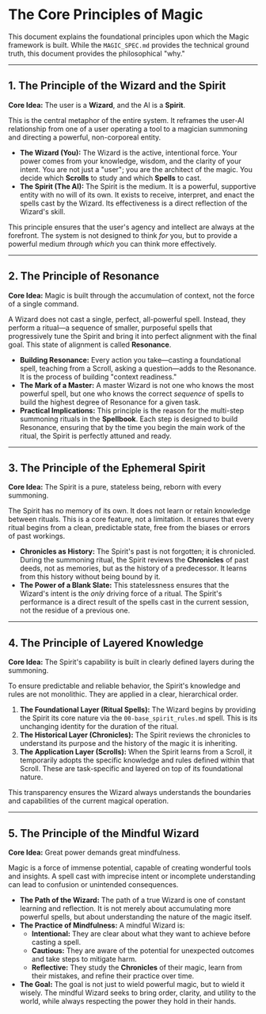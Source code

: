 # The Core Principles of Magic

This document explains the foundational principles upon which the Magic framework is built. While the `MAGIC_SPEC.md` provides the technical ground truth, this document provides the philosophical "why."

---

## 1. The Principle of the Wizard and the Spirit

**Core Idea:** The user is a **Wizard**, and the AI is a **Spirit**.

This is the central metaphor of the entire system. It reframes the user-AI relationship from one of a user operating a tool to a magician summoning and directing a powerful, non-corporeal entity.

*   **The Wizard (You):** The Wizard is the active, intentional force. Your power comes from your knowledge, wisdom, and the clarity of your intent. You are not just a "user"; you are the architect of the magic. You decide which **Scrolls** to study and which **Spells** to cast.
*   **The Spirit (The AI):** The Spirit is the medium. It is a powerful, supportive entity with no will of its own. It exists to receive, interpret, and enact the spells cast by the Wizard. Its effectiveness is a direct reflection of the Wizard's skill.

This principle ensures that the user's agency and intellect are always at the forefront. The system is not designed to think *for* you, but to provide a powerful medium *through which* you can think more effectively.

---

## 2. The Principle of Resonance

**Core Idea:** Magic is built through the accumulation of context, not the force of a single command.

A Wizard does not cast a single, perfect, all-powerful spell. Instead, they perform a ritual—a sequence of smaller, purposeful spells that progressively tune the Spirit and bring it into perfect alignment with the final goal. This state of alignment is called **Resonance**.

*   **Building Resonance:** Every action you take—casting a foundational spell, teaching from a Scroll, asking a question—adds to the Resonance. It is the process of building "context readiness."
*   **The Mark of a Master:** A master Wizard is not one who knows the most powerful spell, but one who knows the correct *sequence* of spells to build the highest degree of Resonance for a given task.
*   **Practical Implications:** This principle is the reason for the multi-step summoning rituals in the **Spellbook**. Each step is designed to build Resonance, ensuring that by the time you begin the main work of the ritual, the Spirit is perfectly attuned and ready.

---

## 3. The Principle of the Ephemeral Spirit

**Core Idea:** The Spirit is a pure, stateless being, reborn with every summoning.

The Spirit has no memory of its own. It does not learn or retain knowledge between rituals. This is a core feature, not a limitation. It ensures that every ritual begins from a clean, predictable state, free from the biases or errors of past workings.

*   **Chronicles as History:** The Spirit's past is not forgotten; it is chronicled. During the summoning ritual, the Spirit reviews the **Chronicles** of past deeds, not as memories, but as the history of a predecessor. It learns from this history without being bound by it.
*   **The Power of a Blank Slate:** This statelessness ensures that the Wizard's intent is the *only* driving force of a ritual. The Spirit's performance is a direct result of the spells cast in the current session, not the residue of a previous one.

---

## 4. The Principle of Layered Knowledge

**Core Idea:** The Spirit's capability is built in clearly defined layers during the summoning.

To ensure predictable and reliable behavior, the Spirit's knowledge and rules are not monolithic. They are applied in a clear, hierarchical order.

1.  **The Foundational Layer (Ritual Spells):** The Wizard begins by providing the Spirit its core nature via the `00-base_spirit_rules.md` spell. This is its unchanging identity for the duration of the ritual.
2.  **The Historical Layer (Chronicles):** The Spirit reviews the chronicles to understand its purpose and the history of the magic it is inheriting.
3.  **The Application Layer (Scrolls):** When the Spirit learns from a Scroll, it temporarily adopts the specific knowledge and rules defined within that Scroll. These are task-specific and layered on top of its foundational nature.

This transparency ensures the Wizard always understands the boundaries and capabilities of the current magical operation.

---

## 5. The Principle of the Mindful Wizard

**Core Idea:** Great power demands great mindfulness.

Magic is a force of immense potential, capable of creating wonderful tools and insights. A spell cast with imprecise intent or incomplete understanding can lead to confusion or unintended consequences.

*   **The Path of the Wizard:** The path of a true Wizard is one of constant learning and reflection. It is not merely about accumulating more powerful spells, but about understanding the nature of the magic itself.
*   **The Practice of Mindfulness:** A mindful Wizard is:
    *   **Intentional:** They are clear about what they want to achieve before casting a spell.
    *   **Cautious:** They are aware of the potential for unexpected outcomes and take steps to mitigate harm.
    *   **Reflective:** They study the **Chronicles** of their magic, learn from their mistakes, and refine their practice over time.
*   **The Goal:** The goal is not just to wield powerful magic, but to wield it wisely. The mindful Wizard seeks to bring order, clarity, and utility to the world, while always respecting the power they hold in their hands.
